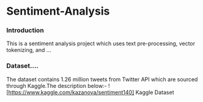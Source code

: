# Sentiment-Analysis

### Introduction
This is a sentiment analysis project which uses text pre-processing, vector tokenizing, and 
...
### Dataset....
The dataset contains 1.26 million tweets from Twitter API which are sourced through Kaggle.The description below:-
  ![https://www.kaggle.com/kazanova/sentiment140] Kaggle Dataset

